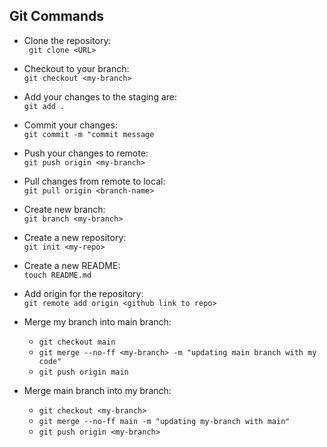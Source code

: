 ## Git Commands


- Clone the repository:<br>
``` git clone <URL>```<br>

- Checkout to your branch: <br>
```git checkout <my-branch>```<br>

- Add your changes to the staging are: <br>
```git add .```<br>

- Commit your changes: <br>
```git commit -m "commit message```<br>

- Push your changes to remote: <br>
```git push origin <my-branch>```<br>

- Pull changes from remote to local: <br>
```git pull origin <branch-name>```<br>

- Create new branch: <br>
```git branch <my-branch>```<br>

- Create a new repository: <br>
```git init <my-repo>```<br>

- Create a new README: <br>
```touch README.md```<br>

- Add origin for the repository: <br>
```git remote add origin <github link to repo>```<br>

- Merge my branch into main branch:<br>
    - ```git checkout main```
    - ```git merge --no-ff <my-branch> -m "updating main branch with my code"```
    - ```git push origin main```

- Merge main branch into my branch:<br>
    - ```git checkout <my-branch>```
    - ```git merge --no-ff main -m "updating my-branch with main"```
    - ```git push origin <my-branch>```
